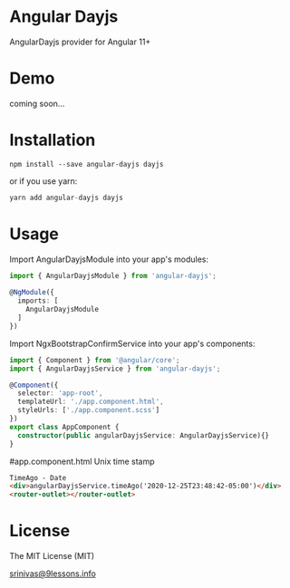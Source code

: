 # Angular Dayjs

AngularDayjs provider for Angular 11+

# Demo
coming soon...


# Installation
```
npm install --save angular-dayjs dayjs
```

or if you use yarn:

``` typescript
yarn add angular-dayjs dayjs
```

# Usage
Import AngularDayjsModule into your app's modules:
``` typescript
import { AngularDayjsModule } from 'angular-dayjs';
 
@NgModule({
  imports: [
    AngularDayjsModule
  ]
})
```

Import NgxBootstrapConfirmService into your app's components:

``` typescript
import { Component } from '@angular/core';
import { AngularDayjsService } from 'angular-dayjs';

@Component({
  selector: 'app-root',
  templateUrl: './app.component.html',
  styleUrls: ['./app.component.scss']
})
export class AppComponent {
  constructor(public angularDayjsService: AngularDayjsService){}
}
```

#app.component.html
Unix time stamp
``` html
TimeAgo - Date
<div>angularDayjsService.timeAgo('2020-12-25T23:48:42-05:00')</div>
<router-outlet></router-outlet>
```


# License
The MIT License (MIT)

srinivas@9lessons.info